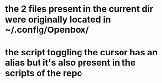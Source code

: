 # the 2 files present in the current dir were originally located in ~/.config/Openbox/
# the script toggling the cursor has an alias but it's also present in the scripts of the repo

